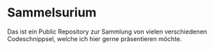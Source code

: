 # Sammelsurium

Das ist ein Public Repository zur Sammlung von vielen verschiedenen Codeschnippsel, welche ich hier gerne präsentieren möchte.
